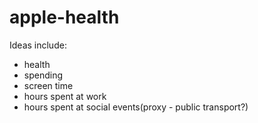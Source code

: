 # apple-health

Ideas include:
- health
- spending
- screen time
- hours spent at work
- hours spent at social events(proxy - public transport?)